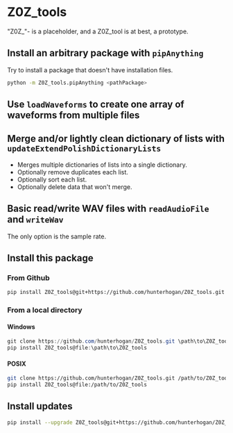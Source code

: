 # Z0Z_tools

"Z0Z_"- is a placeholder, and a Z0Z_tool is at best, a prototype.

## Install an arbitrary package with `pipAnything`

Try to install a package that doesn't have installation files.

```sh
python -m Z0Z_tools.pipAnything <pathPackage>
```

## Use `loadWaveforms` to create one array of waveforms from multiple files

## Merge and/or lightly clean dictionary of lists with `updateExtendPolishDictionaryLists`

- Merges multiple dictionaries of lists into a single dictionary.
- Optionally remove duplicates each list.
- Optionally sort each list.
- Optionally delete data that won't merge.

## Basic read/write WAV files with `readAudioFile` and `writeWav`

The only option is the sample rate.

## Install this package

### From Github

```sh
pip install Z0Z_tools@git+https://github.com/hunterhogan/Z0Z_tools.git
```

### From a local directory

#### Windows

```powershell
git clone https://github.com/hunterhogan/Z0Z_tools.git \path\to\Z0Z_tools
pip install Z0Z_tools@file:\path\to\Z0Z_tools
```

#### POSIX

```bash
git clone https://github.com/hunterhogan/Z0Z_tools.git /path/to/Z0Z_tools
pip install Z0Z_tools@file:/path/to/Z0Z_tools
```

## Install updates

```sh
pip install --upgrade Z0Z_tools@git+https://github.com/hunterhogan/Z0Z_tools.git
```

